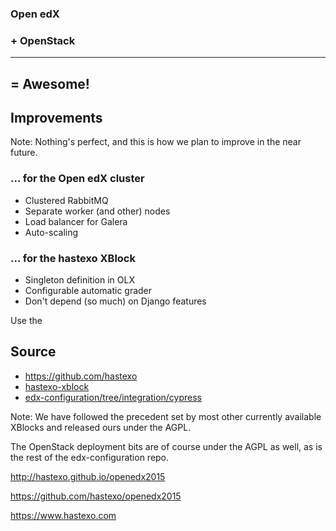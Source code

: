 ### Open edX
### + OpenStack <!-- .element class="fragment" -->
--------
## = Awesome! <!-- .element class="fragment" -->


## Improvements

Note: Nothing's perfect, and this is how we plan to improve in the near future.


### ... for the Open edX cluster
- Clustered RabbitMQ <!-- .element class="fragment" -->
- Separate worker (and other) nodes <!-- .element class="fragment" -->
- Load balancer for Galera <!-- .element class="fragment" -->
- Auto-scaling <!-- .element class="fragment" -->


### ... for the hastexo XBlock
- Singleton definition in OLX <!-- .element class="fragment" -->
- Configurable automatic grader <!-- .element class="fragment" -->
- Don't depend (so much) on Django features <!-- .element class="fragment" -->


Use the
## Source

- https://github.com/hastexo
- [hastexo-xblock](https://github.com/hastexo/hastexo-xblock)
- [edx-configuration/tree/integration/cypress](https://github.com/hastexo/edx-configuration/tree/integration/cypress)

Note: We have followed the precedent set by most other currently
available XBlocks and released ours under the AGPL.

The OpenStack deployment bits are of course under the AGPL as well, as
is the rest of the edx-configuration repo.


<!-- .slide: data-background-image="images/by-sa.svg" data-background-size="contain" -->
http://hastexo.github.io/openedx2015

https://github.com/hastexo/openedx2015


<!-- .slide: data-background-image="images/hastexo-logo.svg" data-background-size="contain" -->
https://www.hastexo.com
